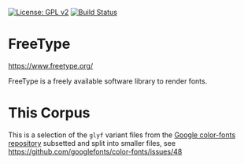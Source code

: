 [![License: GPL v2](https://img.shields.io/badge/License-GPL%20v2-blue.svg)](https://www.gnu.org/licenses/old-licenses/gpl-2.0.en.html)
[![Build Status](https://travis-ci.com/freetype/freetype2-testing.svg?branch=master)](https://travis-ci.com/freetype/freetype2-testing)

# FreeType

https://www.freetype.org/

FreeType is a freely available software library to render fonts.

# This Corpus

This is a selection of the `glyf` variant files from the [Google color-fonts
repository](https://github.com/googlefonts/color-fonts/tree/main/fonts)
subsetted and split into smaller files, see
https://github.com/googlefonts/color-fonts/issues/48

